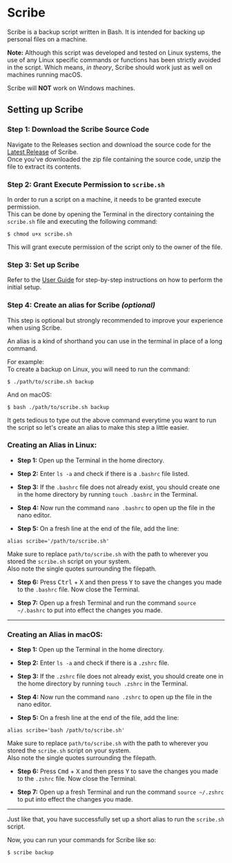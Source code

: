 # Scribe

Scribe is a backup script written in Bash. It is intended for backing up personal files on a machine.

**Note:** Although this script was developed and tested on Linux systems, the use of any Linux specific commands or functions has been strictly avoided in the script. Which means, _in theory_, Scribe should work just as well on machines running macOS.  

Scribe will **NOT** work on Windows machines.  


## Setting up Scribe

### Step 1: Download the Scribe Source Code 

Navigate to the Releases section and download the source code for the [Latest Release](https://github.com/CookieCrumbs19212/Scribe/releases/latest) of Scribe.   
Once you've downloaded the zip file containing the source code, unzip the file to extract its contents.


### Step 2: Grant Execute Permission to `scribe.sh`

In order to run a script on a machine, it needs to be granted execute permission.  
This can be done by opening the Terminal in the directory containing the `scribe.sh` file and executing the following command:

```commandline
$ chmod u+x scribe.sh
```

This will grant execute permission of the script only to the owner of the file.  


### Step 3: Set up Scribe

Refer to the [User Guide](https://github.com/CookieCrumbs19212/Scribe/blob/master/USER_GUIDE.md) for step-by-step instructions on how to perform the initial setup.  


### Step 4: Create an alias for Scribe _(optional)_

This step is optional but strongly recommended to improve your experience when using Scribe.  

An alias is a kind of shorthand you can use in the terminal in place of a long command.  

For example:  
To create a backup on Linux, you will need to run the command:
```commandline
$ ./path/to/scribe.sh backup
```

And on macOS:
```commandline
$ bash ./path/to/scribe.sh backup
```


It gets tedious to type out the above command everytime you want to run the script so let's create an alias to make this step a little easier.


### Creating an Alias in Linux: 
* **Step 1:** Open up the Terminal in the home directory.  

* **Step 2:** Enter `ls -a` and check if there is a `.bashrc` file listed.    

* **Step 3:** If the `.bashrc` file does not already exist, you should create one in the home directory by running `touch .bashrc` in the Terminal.   

* **Step 4:** Now run the command `nano .bashrc` to open up the file in the nano editor.  

* **Step 5:** On a fresh line at the end of the file, add the line:
```shell
alias scribe='/path/to/scribe.sh'
```
Make sure to replace `path/to/scribe.sh` with the path to wherever you stored the `scribe.sh` script on your system.   
Also note the single quotes surrounding the filepath.

* **Step 6:** Press <kbd>Ctrl</kbd> + <kbd>X</kbd> and then press <kbd>Y</kbd> to save the changes you made to the `.bashrc` file. Now close the Terminal.  

* **Step 7:** Open up a fresh Terminal and run the command `source ~/.bashrc` to put into effect the changes you made.  

___

### Creating an Alias in macOS:  
* **Step 1:** Open up the Terminal in the home directory. 

* **Step 2:** Enter `ls -a` and check if there is a `.zshrc` file.    

* **Step 3:** If the `.zshrc` file does not already exist, you should create one in the home directory by running `touch .zshrc` in the Terminal.     

* **Step 4:** Now run the command `nano .zshrc` to open up the file in the nano editor.  

* **Step 5:** On a fresh line at the end of the file, add the line:
```shell
alias scribe='bash /path/to/scribe.sh'
```
Make sure to replace `path/to/scribe.sh` with the path to wherever you stored the `scribe.sh` script on your system.   
Also note the single quotes surrounding the filepath. 

* **Step 6:** Press <kbd>Cmd</kbd> + <kbd>X</kbd> and then press <kbd>Y</kbd> to save the changes you made to the `.zshrc` file. Now close the Terminal.  

* **Step 7:** Open up a fresh Terminal and run the command `source ~/.zshrc` to put into effect the changes you made.  

___

Just like that, you have successfully set up a short alias to run the `scribe.sh` script.  

Now, you can run your commands for Scribe like so:  
```commandline
$ scribe backup
```